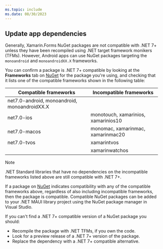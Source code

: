```yaml
---
ms.topic: include
ms.date: 08/30/2023
---
```


## Update app dependencies

Generally, Xamarin.Forms NuGet packages are not compatible with .NET 7+ unless they have been recompiled using .NET target framework monikers (TFMs). However, Android apps can use NuGet packages targeting the `monoandroid` and `monoandroidXX.X` frameworks.

You can confirm a package is .NET 7+ compatible by looking at the **Frameworks** tab on [NuGet](https://nuget.org) for the package you're using, and checking that it lists one of the compatible frameworks shown in the following table:

| Compatible frameworks | Incompatible frameworks |
| --- | --- |
| net7.0-android, monoandroid, monoandroidXX.X | |
| net7.0-ios | monotouch, xamarinios, xamarinios10 |
| net7.0-macos | monomac, xamarinmac, xamarinmac20 |
| net7.0-tvos | xamarintvos |
| | xamarinwatchos |

> [!NOTE]
> .NET Standard libraries that have no dependencies on the incompatible frameworks listed above are still compatible with .NET 7+.

If a package on [NuGet](https://nuget.org) indicates compatibility with any of the compatible frameworks above, regardless of also including incompatible frameworks, then the package is compatible. Compatible NuGet packages can be added to your .NET MAUI library project using the NuGet package manager in Visual Studio.

If you can't find a .NET 7+ compatible version of a NuGet package you should:

- Recompile the package with .NET TFMs, if you own the code.
- Look for a preview release of a .NET 7+ version of the package.
- Replace the dependency with a .NET 7+ compatible alternative.
